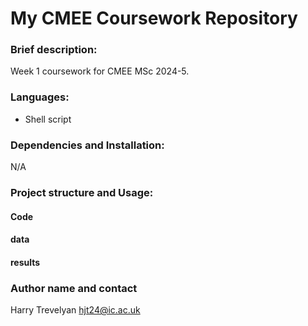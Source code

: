 # My CMEE Coursework Repository

### Brief description: 
Week 1 coursework for CMEE MSc 2024-5.

### Languages:
- Shell script

### Dependencies and Installation:
N/A  

### Project structure and Usage: 
#### Code
#### data
#### results

### Author name and contact
Harry Trevelyan
hjt24@ic.ac.uk
